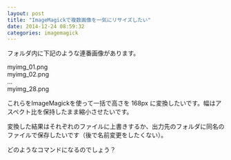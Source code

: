 ```yaml
---
layout: post
title: "ImageMagickで複数画像を一気にリサイズしたい"
date: 2014-12-24 08:59:32
categories: imagemagick
---
```

<p>フォルダ内に下記のような連番画像があります。</p>

<p>myimg_01.png<br>
myimg_02.png<br>
...<br>
myimg_28.png  </p>

<p>これらをImageMagickを使って一括で高さを 168px に変換したいです。幅はアスペクト比を保持したまま縮小させたいです。</p>

<p>変換した結果はそれぞれのファイルに上書きするか、出力先のフォルダに同名のファイルで保存したいです（後で名前変更をしたくない）。</p>

<p>どのようなコマンドになるのでしょう？</p>
